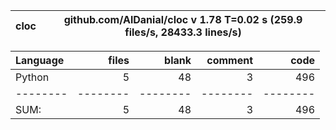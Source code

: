 cloc|github.com/AlDanial/cloc v 1.78  T=0.02 s (259.9 files/s, 28433.3 lines/s)
--- | ---

Language|files|blank|comment|code
:-------|-------:|-------:|-------:|-------:
Python|5|48|3|496
--------|--------|--------|--------|--------
SUM:|5|48|3|496
